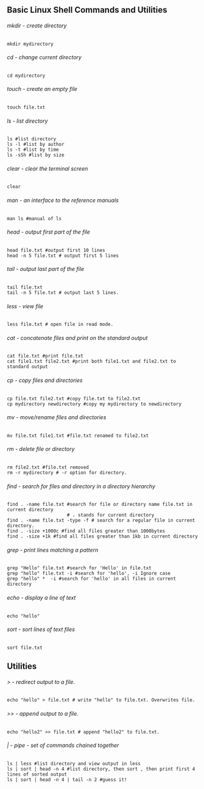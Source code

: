 ## Basic Linux Shell Commands and Utilities

###### mkdir - create directory

```shell
mkdir mydirectory
```

###### cd - change current directory

```shell
cd mydirectory
```

###### touch - create an empty file

```shell
touch file.txt
```

###### ls - list directory

```shell
ls #list directory
ls -l #list by author
ls -t #list by time
ls -sSh #list by size
```

###### clear - clear the terminal screen

```shell
clear
```

###### man - an interface to the reference manuals

```shell
man ls #manual of ls
```

###### head - output first part of the file

```shell
head file.txt #output first 10 lines
head -n 5 file.txt # output first 5 lines
```

###### tail - output last part of the file

```shell
tail file.txt
tail -n 5 file.txt # output last 5 lines.
```

###### less - view file

```shell
less file.txt # open file in read mode.
```

###### cat - concatenate files and print on the standard output

```shell
cat file.txt #print file.txt
cat file1.txt file2.txt #print both file1.txt and file2.txt to standard output
```

###### cp - copy files and directories

```shell
cp file.txt file2.txt #copy file.txt to file2.txt
cp mydirectory newdirectory #copy my mydirectory to newdirectory
```

###### mv - move/rename files and directories

```shell
mv file.txt file1.txt #file.txt renamed to file2.txt
```

###### rm - delete file or directory

```shell
rm file2.txt #file.txt removed
rm -r mydirectory # -r option for directory.
```

###### find - search for files and directory in a directory hierarchy

```shell
find . -name file.txt #search for file or directory name file.txt in current directory
					  # . stands for current directory
find . -name file.txt -type -f # search for a regular file in current directory.
find . -size +1000c #find all files greater than 1000bytes 
find . -size +1k #find all files greater than 1kb in current directory
```

###### grep - print lines matching a pattern

```shell
grep "Hello" file.txt #search for 'Hello' in file.txt
grep "hello" file.txt -i #search for 'hello', -i Ignore case
grep "hello" *  -i #search for 'hello' in all files in current directory
```

###### echo - display a line of text

```shell
echo "hello"
```

###### sort - sort lines of text files

```shell
sort file.txt
```

## Utilities

###### > - redirect output to a file.

```shell
echo "hello" > file.txt # write "hello" to file.txt. Overwrites file.
```

###### >> - append output to a file.

```shell
echo "hello2" >> file.txt # append "hello2" to file.txt.
```

###### | - pipe - set of commands chained together

```shell
ls | less #list directory and view output in less
ls | sort | head -n 4 #list directory, then sort , then print first 4 lines of sorted output
ls | sort | head -n 4 | tail -n 2 #guess it!
```

